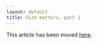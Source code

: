 ```yaml
---
layout: default
title: Size matters, part 1
---
```


This article has been moved [here].

 [here]: /cxx11/2012-07-06-optimal-tuple-i.html

